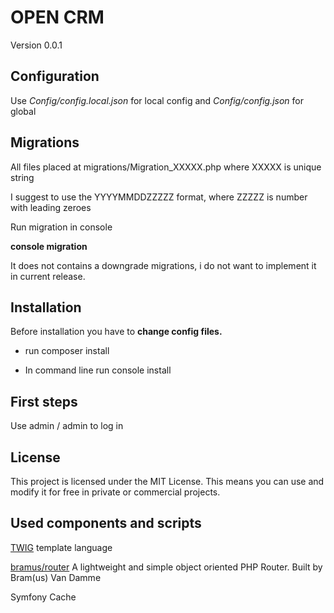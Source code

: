 # OPEN CRM
Version 0.0.1

## Configuration
Use *Config/config.local.json* for local config and *Config/config.json* for global

## Migrations
All files placed at migrations/Migration_XXXXX.php
where XXXXX is unique string

I suggest to use the YYYYMMDDZZZZZ format, where ZZZZZ is number with leading zeroes

Run migration in console

**console migration**

It does not contains a downgrade migrations, i do not want to implement it in current release.


## Installation
Before installation you have to **change config files.**

* run composer install

* In command line run console install


## First steps
Use admin / admin to log in


## License
This project is licensed under the MIT License. This means you can use and modify it for free in private or commercial projects.

## Used components and scripts

[TWIG](https://github.com/twigphp/Twig) template language

[bramus/router](https://github.com/bramus/router) A lightweight and simple object oriented PHP Router. Built by Bram(us) Van Damme

Symfony Cache
